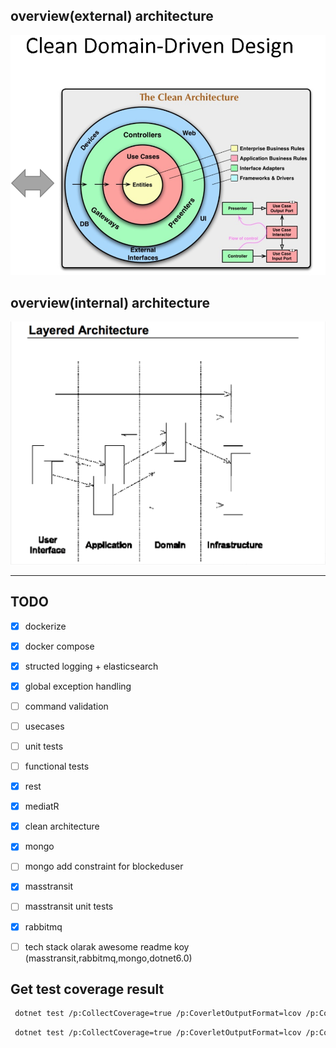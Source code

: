 ## overview(external) architecture
![Image alt text](./images/clean_ddd.png)

## overview(internal) architecture
![Image alt text](./images/clean_arch.png)

---


## TODO 

- [x] dockerize
- [x] docker compose
- [x] structed logging + elasticsearch
- [x] global exception handling
- [ ] command validation
- [ ] usecases
- [ ] unit tests
- [ ] functional tests
- [x] rest
- [x] mediatR
- [x] clean architecture
- [x] mongo
- [ ] mongo add constraint for blockeduser
- [x] masstransit
- [ ] masstransit unit tests
- [x] rabbitmq
- [ ] tech stack olarak awesome readme koy (masstransit,rabbitmq,mongo,dotnet6.0)


## Get test coverage result

```sh
 dotnet test /p:CollectCoverage=true /p:CoverletOutputFormat=lcov /p:CoverletOutput=./lcov tests/MessageService.UnitTests/MessageService.UnitTests.csproj
```

```sh
 dotnet test /p:CollectCoverage=true /p:CoverletOutputFormat=lcov /p:CoverletOutput=./lcov tests/MessageService.FunctionalTests/MessageService.FunctionalTests.csproj
```